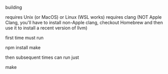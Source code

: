 building

requires Unix (or MacOS) or Linux (WSL works)
requires clang (NOT Apple Clang, you'll have to install non-Apple clang, checkout Homebrew and then use it to install a recent version of llvm)

first time must run

npm install
make

then subsequent times can run just

make

